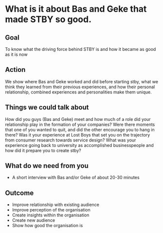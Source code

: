 # What is it about Bas and Geke that made STBY so good.

## Goal

To know what the driving force behind STBY is and how it became as good as it is now

## Action

We show where Bas and Geke worked and did before starting stby, what we think they learned from their previous experiences, and how their personal relationship, combined experiences and personalities make them unique.  

## Things we could talk about

How did you guys (Bas and Geke) meet and how much of a role did your relationship play in the formation of your companies? Were there moments that one of you wanted to quit, and did the other encourage you to hang in there? Was it your experience at Lost Boys that set you on the trajectory from consumer research towards service design? What was your experience going back to university as accomplished businesspeople and how did it prepare you to create stby?

## What do we need from you

* A short interview with Bas and/or Geke of about 20-30 minutes

## Outcome

* Improve relationship with existing audience
* Improve perception of the organisation
* Create insights within the organisation
* Create new audience
* Show how good the organisation is
